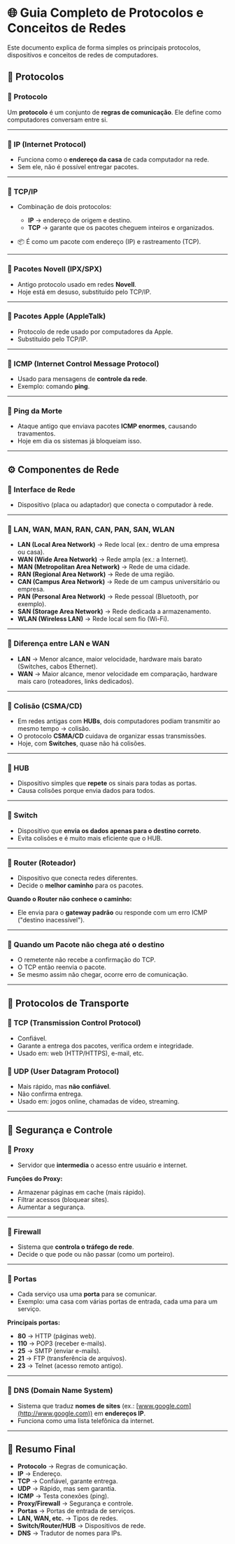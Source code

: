 # 🌐 Guia Completo de Protocolos e Conceitos de Redes
Este documento explica de forma simples os principais protocolos, dispositivos e conceitos de redes de computadores.


## 📜 Protocolos

### 🔹 Protocolo

Um **protocolo** é um conjunto de **regras de comunicação**. Ele define como computadores conversam entre si.

---

### 🔹 IP (Internet Protocol)

* Funciona como o **endereço da casa** de cada computador na rede.
* Sem ele, não é possível entregar pacotes.

---

### 🔹 TCP/IP

* Combinação de dois protocolos:

  * **IP** → endereço de origem e destino.
  * **TCP** → garante que os pacotes cheguem inteiros e organizados.
* 📦 É como um pacote com endereço (IP) e rastreamento (TCP).

---

### 🔹 Pacotes Novell (IPX/SPX)

* Antigo protocolo usado em redes **Novell**.
* Hoje está em desuso, substituído pelo TCP/IP.

---

### 🔹 Pacotes Apple (AppleTalk)

* Protocolo de rede usado por computadores da Apple.
* Substituído pelo TCP/IP.

---

### 🔹 ICMP (Internet Control Message Protocol)

* Usado para mensagens de **controle da rede**.
* Exemplo: comando **ping**.

---

### 🔹 Ping da Morte

* Ataque antigo que enviava pacotes **ICMP enormes**, causando travamentos.
* Hoje em dia os sistemas já bloqueiam isso.

---

## ⚙️ Componentes de Rede

### 🔹 Interface de Rede

* Dispositivo (placa ou adaptador) que conecta o computador à rede.

---

### 🔹 LAN, WAN, MAN, RAN, CAN, PAN, SAN, WLAN

* **LAN (Local Area Network)** → Rede local (ex.: dentro de uma empresa ou casa).
* **WAN (Wide Area Network)** → Rede ampla (ex.: a Internet).
* **MAN (Metropolitan Area Network)** → Rede de uma cidade.
* **RAN (Regional Area Network)** → Rede de uma região.
* **CAN (Campus Area Network)** → Rede de um campus universitário ou empresa.
* **PAN (Personal Area Network)** → Rede pessoal (Bluetooth, por exemplo).
* **SAN (Storage Area Network)** → Rede dedicada a armazenamento.
* **WLAN (Wireless LAN)** → Rede local sem fio (Wi-Fi).

---

### 🔹 Diferença entre LAN e WAN

* **LAN** → Menor alcance, maior velocidade, hardware mais barato (Switches, cabos Ethernet).
* **WAN** → Maior alcance, menor velocidade em comparação, hardware mais caro (roteadores, links dedicados).

---

### 🔹 Colisão (CSMA/CD)

* Em redes antigas com **HUBs**, dois computadores podiam transmitir ao mesmo tempo → colisão.
* O protocolo **CSMA/CD** cuidava de organizar essas transmissões.
* Hoje, com **Switches**, quase não há colisões.

---

### 🔹 HUB

* Dispositivo simples que **repete** os sinais para todas as portas.
* Causa colisões porque envia dados para todos.

---

### 🔹 Switch

* Dispositivo que **envia os dados apenas para o destino correto**.
* Evita colisões e é muito mais eficiente que o HUB.

---

### 🔹 Router (Roteador)

* Dispositivo que conecta redes diferentes.
* Decide o **melhor caminho** para os pacotes.

**Quando o Router não conhece o caminho:**

* Ele envia para o **gateway padrão** ou responde com um erro ICMP ("destino inacessível").

---

### 🔹 Quando um Pacote não chega até o destino

* O remetente não recebe a confirmação do TCP.
* O TCP então reenvia o pacote.
* Se mesmo assim não chegar, ocorre erro de comunicação.

---

## 🔄 Protocolos de Transporte

### 🔹 TCP (Transmission Control Protocol)

* Confiável.
* Garante a entrega dos pacotes, verifica ordem e integridade.
* Usado em: web (HTTP/HTTPS), e-mail, etc.

### 🔹 UDP (User Datagram Protocol)

* Mais rápido, mas **não confiável**.
* Não confirma entrega.
* Usado em: jogos online, chamadas de vídeo, streaming.

---

## 🔐 Segurança e Controle

### 🔹 Proxy

* Servidor que **intermedia** o acesso entre usuário e internet.

**Funções do Proxy:**

* Armazenar páginas em cache (mais rápido).
* Filtrar acessos (bloquear sites).
* Aumentar a segurança.

---

### 🔹 Firewall

* Sistema que **controla o tráfego de rede**.
* Decide o que pode ou não passar (como um porteiro).

---

### 🔹 Portas

* Cada serviço usa uma **porta** para se comunicar.
* Exemplo: uma casa com várias portas de entrada, cada uma para um serviço.

**Principais portas:**

* **80** → HTTP (páginas web).
* **110** → POP3 (receber e-mails).
* **25** → SMTP (enviar e-mails).
* **21** → FTP (transferência de arquivos).
* **23** → Telnet (acesso remoto antigo).

---

### 🔹 DNS (Domain Name System)

* Sistema que traduz **nomes de sites** (ex.: [www.google.com](http://www.google.com)) em **endereços IP**.
* Funciona como uma lista telefônica da internet.

---

## 📌 Resumo Final

* **Protocolo** → Regras de comunicação.
* **IP** → Endereço.
* **TCP** → Confiável, garante entrega.
* **UDP** → Rápido, mas sem garantia.
* **ICMP** → Testa conexões (ping).
* **Proxy/Firewall** → Segurança e controle.
* **Portas** → Portas de entrada de serviços.
* **LAN, WAN, etc.** → Tipos de redes.
* **Switch/Router/HUB** → Dispositivos de rede.
* **DNS** → Tradutor de nomes para IPs.

